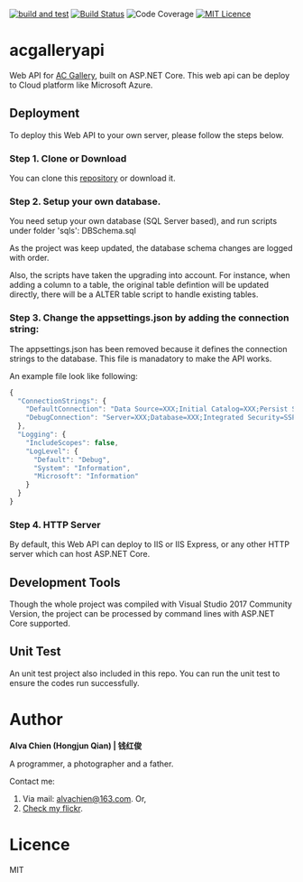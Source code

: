 [![build and test](https://github.com/alvachien/acgalleryapi/actions/workflows/build-test.yml/badge.svg)](https://github.com/alvachien/acgalleryapi/actions/workflows/build-test.yml)
[![Build Status](https://travis-ci.com/alvachien/acgalleryapi.svg?branch=master)](https://travis-ci.com/alvachien/acgalleryapi)
![Code Coverage](https://img.shields.io/badge/Code%20Coverage-66%25-yellow?style=flat)
[![MIT Licence](https://badges.frapsoft.com/os/mit/mit.svg?v=103)](https://opensource.org/licenses/mit-license.php)


# acgalleryapi
Web API for [AC Gallery](https://github.com/alvachien/acgallery.git), built on ASP.NET Core. This web api can be deploy to Cloud platform like Microsoft Azure.

## Deployment
To deploy this Web API to your own server, please follow the steps below.


### Step 1. Clone or Download
You can clone this [repository](https://github.com/alvachien/acgalleryapi.git) or download it.


### Step 2. Setup your own database.
You need setup your own database (SQL Server based), and run scripts under folder 'sqls':
DBSchema.sql

As the project was keep updated, the database schema changes are logged with order.

Also, the scripts have taken the upgrading into account. For instance, when adding a column to a table, the original table defintion will be updated directly, there will be a ALTER table script to handle existing tables.


### Step 3. Change the appsettings.json by adding the connection string:
The appsettings.json has been removed because it defines the connection strings to the database. This file is manadatory to make the API works. 

An example file look like following:
```javascript
{
  "ConnectionStrings": {
    "DefaultConnection": "Data Source=XXX;Initial Catalog=XXX;Persist Security Info=True;User ID=XXX;Password=XXX;",
    "DebugConnection": "Server=XXX;Database=XXX;Integrated Security=SSPI;MultipleActiveResultSets=true"
  },
  "Logging": {
    "IncludeScopes": false,
    "LogLevel": {
      "Default": "Debug",
      "System": "Information",
      "Microsoft": "Information"
    }
  }
}
```


### Step 4. HTTP Server
By default, this Web API can deploy to IIS or IIS Express, or any other HTTP server which can host ASP.NET Core.


## Development Tools
Though the whole project was compiled with Visual Studio 2017 Community Version, the project can be processed by command lines with ASP.NET Core supported.


## Unit Test
An unit test project also included in this repo. You can run the unit test to ensure the codes run successfully.


# Author
**Alva Chien (Hongjun Qian) | 钱红俊**

A programmer, a photographer and a father.
 
Contact me:

1. Via mail: alvachien@163.com. Or,
2. [Check my flickr](http://www.flickr.com/photos/alvachien). 


# Licence
MIT
